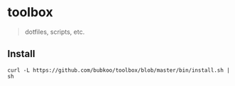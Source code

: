 # toolbox

> dotfiles, scripts, etc.

## Install

```shell
curl -L https://github.com/bubkoo/toolbox/blob/master/bin/install.sh | sh
```